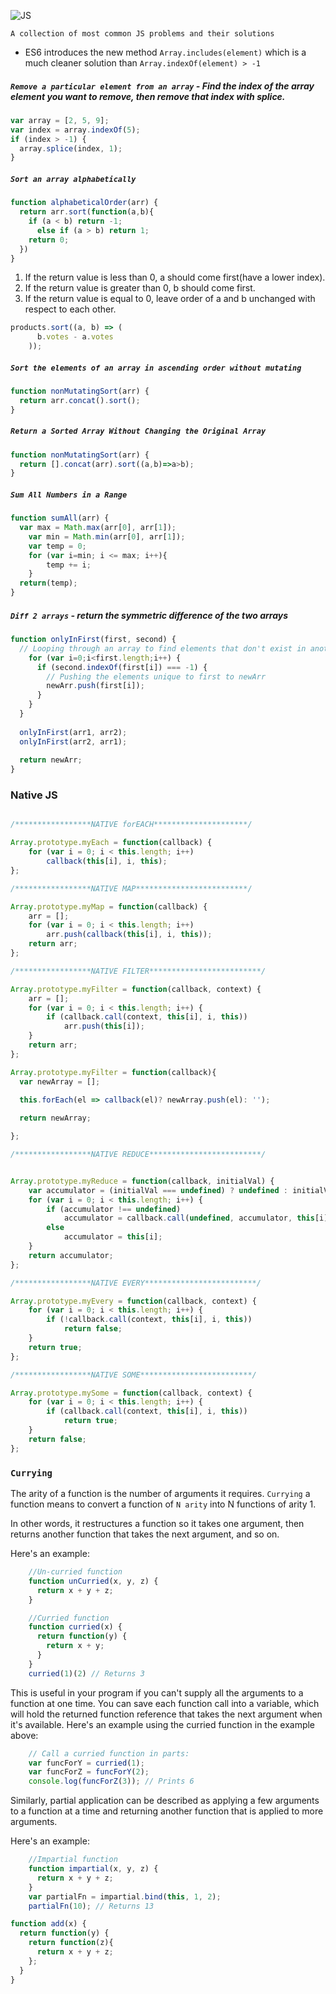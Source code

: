![JS](https://img.shields.io/badge/JS-solutions-ff69b4.svg)

`A collection of most common JS problems and their solutions`

* ES6 introduces the new method `Array.includes(element)` which is a much cleaner solution than `Array.indexOf(element) > -1`


##### `Remove a particular element from an array` - Find the index of the array element you want to remove, then remove that index with splice.

```js
var array = [2, 5, 9];
var index = array.indexOf(5);
if (index > -1) {
  array.splice(index, 1);
}
```
##### `Sort an array alphabetically`

```js
function alphabeticalOrder(arr) {
  return arr.sort(function(a,b){
    if (a < b) return -1;
      else if (a > b) return 1;
    return 0;
  })
}
```
1. If the return value is less than 0, a should come first(have a lower index).
2. If the return value is greater than 0, b should come first.
3. If the return value is equal to 0, leave order of a and b unchanged with respect to
    each other.
```js
products.sort((a, b) => (
      b.votes - a.votes
    ));
```
##### `Sort the elements of an array in ascending order without mutating`
```js
function nonMutatingSort(arr) {
  return arr.concat().sort();
}
```
##### `Return a Sorted Array Without Changing the Original Array`
```js
function nonMutatingSort(arr) {
  return [].concat(arr).sort((a,b)=>a>b);
}
```

##### `Sum All Numbers in a Range`
```js
function sumAll(arr) {
  var max = Math.max(arr[0], arr[1]);
    var min = Math.min(arr[0], arr[1]);
    var temp = 0;
    for (var i=min; i <= max; i++){
        temp += i;
    }
  return(temp);
}
```

##### `Diff 2 arrays` - return the symmetric difference of the two arrays
```js
function onlyInFirst(first, second) {
  // Looping through an array to find elements that don't exist in another array
    for (var i=0;i<first.length;i++) {
      if (second.indexOf(first[i]) === -1) {
        // Pushing the elements unique to first to newArr
        newArr.push(first[i]);
      }
    }
  }
  
  onlyInFirst(arr1, arr2);
  onlyInFirst(arr2, arr1);
  
  return newArr;
}
```

### Native JS
```js

/*****************NATIVE forEACH*********************/

Array.prototype.myEach = function(callback) {
    for (var i = 0; i < this.length; i++)
        callback(this[i], i, this);
};

/*****************NATIVE MAP*************************/

Array.prototype.myMap = function(callback) {
    arr = [];
    for (var i = 0; i < this.length; i++)
        arr.push(callback(this[i], i, this));
    return arr;
};

/*****************NATIVE FILTER*************************/

Array.prototype.myFilter = function(callback, context) {
    arr = [];
    for (var i = 0; i < this.length; i++) {
        if (callback.call(context, this[i], i, this))
            arr.push(this[i]);
    }
    return arr;
};

Array.prototype.myFilter = function(callback){
  var newArray = [];
 
  this.forEach(el => callback(el)? newArray.push(el): '');

  return newArray;

};

/*****************NATIVE REDUCE*************************/


Array.prototype.myReduce = function(callback, initialVal) {
    var accumulator = (initialVal === undefined) ? undefined : initialVal;
    for (var i = 0; i < this.length; i++) {
        if (accumulator !== undefined)
            accumulator = callback.call(undefined, accumulator, this[i], i, this);
        else
            accumulator = this[i];
    }
    return accumulator;
};

/*****************NATIVE EVERY*************************/

Array.prototype.myEvery = function(callback, context) {
    for (var i = 0; i < this.length; i++) {
        if (!callback.call(context, this[i], i, this))
            return false;
    }
    return true;
};

/*****************NATIVE SOME*************************/

Array.prototype.mySome = function(callback, context) {
    for (var i = 0; i < this.length; i++) {
        if (callback.call(context, this[i], i, this))
            return true;
    }
    return false;
};

```
### `Currying`

The arity of a function is the number of arguments it requires. `Currying` a function means to convert a function of `N arity` into N functions of arity 1.

In other words, it restructures a function so it takes one argument, then returns another function that takes the next argument, and so on.

Here's an example:
```js
    //Un-curried function
    function unCurried(x, y, z) {
      return x + y + z;
    }

    //Curried function
    function curried(x) {
      return function(y) {
        return x + y;
      }
    }
    curried(1)(2) // Returns 3
```

This is useful in your program if you can't supply all the arguments to a function at one time. You can save each function call into a variable, which will hold the returned function reference that takes the next argument when it's available. Here's an example using the curried function in the example above:
```js
    // Call a curried function in parts:
    var funcForY = curried(1);
    var funcForZ = funcForY(2);
    console.log(funcForZ(3)); // Prints 6
```
Similarly, partial application can be described as applying a few arguments to a function at a time and returning another function that is applied to more arguments.

Here's an example:
```js
    //Impartial function
    function impartial(x, y, z) {
      return x + y + z;
    }
    var partialFn = impartial.bind(this, 1, 2);
    partialFn(10); // Returns 13
```

```js
function add(x) {
  return function(y) {
    return function(z){
      return x + y + z;
    };
  }
}
```



